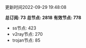 更新时间2022-09-29 19:48:08

**总订阅: 73**
**总节点: 2818**
**有效节点: 778**
- ss节点: 423
- v2ray节点: 270
- trojan节点: 85
